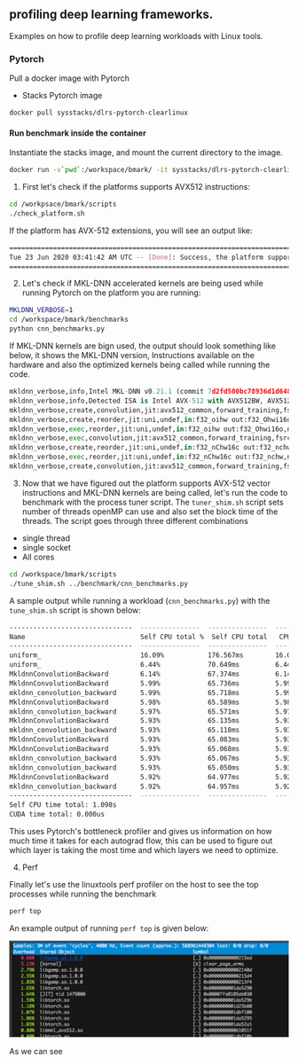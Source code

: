 ## profiling deep learning frameworks.

Examples on how to profile deep learning workloads with Linux tools.

### Pytorch

Pull a docker image with Pytorch

- Stacks Pytorch image

```bash
docker pull sysstacks/dlrs-pytorch-clearlinux
```

#### Run benchmark inside the container

Instantiate the stacks image, and mount the current directory to the image.

```bash
docker run -v`pwd`:/workspace/bmark/ -it sysstacks/dlrs-pytorch-clearlinux
```

1. First let's check if the platforms supports AVX512 instructions:

```bash
cd /workpsace/bmark/scripts
./check_platform.sh
```

If the platform has AVX-512 extensions, you will see an output like:

```bash
==============================================================================================
Tue 23 Jun 2020 03:41:42 AM UTC -- [Done]: Success, the platform supports AVX-512 instructions
==============================================================================================
```

2. Let's check if MKL-DNN accelerated kernels are being used while running Pytorch on the platform you are running:

```bash
MKLDNN_VERBOSE=1
cd /workspace/bmark/benchmarks
python cnn_benchmarks.py
```

If MKL-DNN kernels are bign used, the output should look something like below, it shows the MKL-DNN version, 
Instructions available on the hardware and also the optimized kernels being called while running the code.

```python
mkldnn_verbose,info,Intel MKL-DNN v0.21.1 (commit 7d2fd500bc78936d1d648ca713b901012f470dbc)
mkldnn_verbose,info,Detected ISA is Intel AVX-512 with AVX512BW, AVX512VL, and AVX512DQ extensions
mkldnn_verbose,create,convolution,jit:avx512_common,forward_training,fsrc:nchw fwei:Ohwi16o fbia:x fdst:nChw16c,alg:convolution_direct,mb64_ic3oc64_ih224oh55kh11sh4dh0ph2_iw224ow55kw11sw4dw0pw2,0.24707
mkldnn_verbose,create,reorder,jit:uni,undef,in:f32_oihw out:f32_Ohwi16o,num:1,64x3x11x11,0.0249023
mkldnn_verbose,exec,reorder,jit:uni,undef,in:f32_oihw out:f32_Ohwi16o,num:1,64x3x11x11,0.432129
mkldnn_verbose,exec,convolution,jit:avx512_common,forward_training,fsrc:nchw fwei:Ohwi16o fbia:x fdst:nChw16c,alg:convolution_direct,mb64_ic3oc64_ih224oh55kh11sh4dh0ph2_iw224ow55kw11sw4dw0pw2,15.6321
mkldnn_verbose,create,reorder,jit:uni,undef,in:f32_nChw16c out:f32_nchw,num:1,64x64x55x55,0.0539551
mkldnn_verbose,exec,reorder,jit:uni,undef,in:f32_nChw16c out:f32_nchw,num:1,64x64x55x55,4.82983
mkldnn_verbose,create,convolution,jit:avx512_common,forward_training,fsrc:nChw16c fwei:OIhw16i16o fbia:x fdst:nChw16c,alg:convolution_direct,mb64_ic64oc192_ih27oh27kh5sh1dh0ph2_iw27ow27kw5sw1dw0pw2,0.419189
```

3. Now that we have figured out the platform supports AVX-512 vector instructions and MKL-DNN kernels are being called, let's run the code to benchmark with the process tuner script. The `tuner_shim.sh` script sets number of threads openMP can use and also set the block time of the threads. The script goes through three different combinations

- single thread
- single socket
- All cores

```bash
cd /workspace/bmark/scripts
./tune_shim.sh ../benchmark/cnn_benchmarks.py
```

A sample output while running a workload (`cnn_benchmarks.py`) with the `tune_shim.sh` script is shown below:

```bash
-------------------------------  ---------------  ---------------  ---------------  ---------------  --------------- 
Name                             Self CPU total %  Self CPU total   CPU total %      CPU total        CPU time avg   
-------------------------------  ---------------  ---------------  ---------------  ---------------  --------------- 
uniform_                         16.09%           176.567ms        16.09%           176.567ms        176.567ms       
uniform_                         6.44%            70.649ms         6.44%            70.649ms         70.649ms        
MkldnnConvolutionBackward        6.14%            67.374ms         6.14%            67.374ms         67.374ms        
MkldnnConvolutionBackward        5.99%            65.736ms         5.99%            65.736ms         65.736ms        
mkldnn_convolution_backward      5.99%            65.718ms         5.99%            65.718ms         65.718ms        
MkldnnConvolutionBackward        5.98%            65.589ms         5.98%            65.589ms         65.589ms        
mkldnn_convolution_backward      5.97%            65.571ms         5.97%            65.571ms         65.571ms        
MkldnnConvolutionBackward        5.93%            65.135ms         5.93%            65.135ms         65.135ms        
mkldnn_convolution_backward      5.93%            65.118ms         5.93%            65.118ms         65.118ms        
MkldnnConvolutionBackward        5.93%            65.083ms         5.93%            65.083ms         65.083ms        
MkldnnConvolutionBackward        5.93%            65.068ms         5.93%            65.068ms         65.068ms        
mkldnn_convolution_backward      5.93%            65.067ms         5.93%            65.067ms         65.067ms        
mkldnn_convolution_backward      5.93%            65.050ms         5.93%            65.050ms         65.050ms        
MkldnnConvolutionBackward        5.92%            64.977ms         5.92%            64.977ms         64.977ms        
mkldnn_convolution_backward      5.92%            64.957ms         5.92%            64.957ms         64.957ms        
-------------------------------  ---------------  ---------------  ---------------  ---------------  --------------- 
Self CPU time total: 1.098s
CUDA time total: 0.000us
```
This uses Pytorch's bottleneck profiler and gives us information on how much time it takes for each autograd flow, this can be used to figure out which layer is taking the most time and which layers we need to optimize.

4. Perf

Finally let's use the linuxtools perf profiler on the host to see the top processes while running the benchmark

```bash
perf top
```

An example output of running `perf top` is given below:

![image](images/perf.png)

As we can see 

